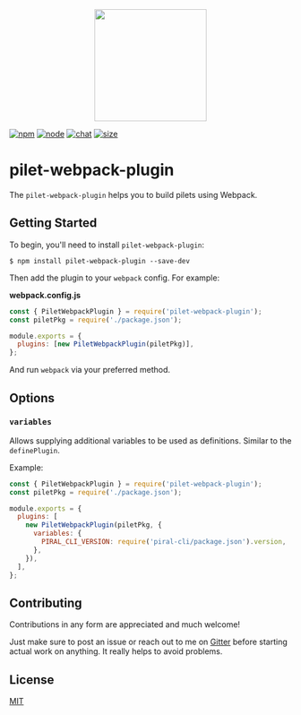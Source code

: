<div align="center">
  <a href="https://github.com/webpack/webpack">
    <img width="200" height="200" src="https://webpack.js.org/assets/icon-square-big.svg">
  </a>
</div>

[![npm][npm]][npm-url]
[![node][node]][node-url]
[![chat][chat]][chat-url]
[![size][size]][size-url]

# pilet-webpack-plugin

The `pilet-webpack-plugin` helps you to build pilets using Webpack.

## Getting Started

To begin, you'll need to install `pilet-webpack-plugin`:

```console
$ npm install pilet-webpack-plugin --save-dev
```

Then add the plugin to your `webpack` config. For example:

**webpack.config.js**

```js
const { PiletWebpackPlugin } = require('pilet-webpack-plugin');
const piletPkg = require('./package.json');

module.exports = {
  plugins: [new PiletWebpackPlugin(piletPkg)],
};
```

And run `webpack` via your preferred method.

## Options

### `variables`

Allows supplying additional variables to be used as definitions. Similar to the `definePlugin`.

Example:

```js
const { PiletWebpackPlugin } = require('pilet-webpack-plugin');
const piletPkg = require('./package.json');

module.exports = {
  plugins: [
    new PiletWebpackPlugin(piletPkg, {
      variables: {
        PIRAL_CLI_VERSION: require('piral-cli/package.json').version,
      },
    }),
  ],
};
```

## Contributing

Contributions in any form are appreciated and much welcome!

Just make sure to post an issue or reach out to me on [Gitter](https://gitter.im/piral-io/community) before starting actual work on anything. It really helps to avoid problems.

## License

[MIT](./LICENSE)

[npm]: https://img.shields.io/npm/v/pilet-webpack-plugin.svg
[npm-url]: https://npmjs.com/package/pilet-webpack-plugin
[node]: https://img.shields.io/node/v/pilet-webpack-plugin.svg
[node-url]: https://nodejs.org
[chat]: https://img.shields.io/badge/gitter-piral-io%2Fcommunity-brightgreen.svg
[chat-url]: https://gitter.im/piral-io/community
[size]: https://packagephobia.now.sh/badge?p=pilet-webpack-plugin
[size-url]: https://packagephobia.now.sh/result?p=pilet-webpack-plugin
